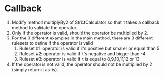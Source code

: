 # Callback

1. Modify method multiplyBy2 of StrictCalculator so that it takes a callback method to validate the operator.
2. Only if the operator is valid, should the operator be multiplied by 2.
3. For the 3 different examples in the main method, there are 3 different rulesets to define if the operator is valid
    1. Ruleset #1: operator is valid if it's positive but smaller or equal than 5
    2. Ruleset #2: operator is valid if it's negative and bigger than -4
    3. Ruleset #3: operator is valid if it is equal to 8,9,10,11,12 or 13
4. If the operator is not valid, the operator should not be multiplied by 2 (simply return it as-is).